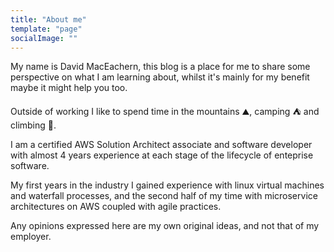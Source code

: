 ```yaml
---
title: "About me"
template: "page"
socialImage: ""
---
```


My name is David MacEachern, this blog is a place for me to share some perspective on what I am learning about, whilst it's mainly for my benefit maybe it might help you too.

Outside of working I like to spend time in the mountains ⛰️, camping ⛺ and climbing 🧗.

I am a certified AWS Solution Architect associate and software developer with almost 4 years experience at each stage of the lifecycle of enteprise software.

My first years in the industry I gained experience with linux virtual machines and waterfall processes, and the second half of my time with microservice architectures on AWS coupled with agile practices.

Any opinions expressed here are my own original ideas, and not that of my employer. 